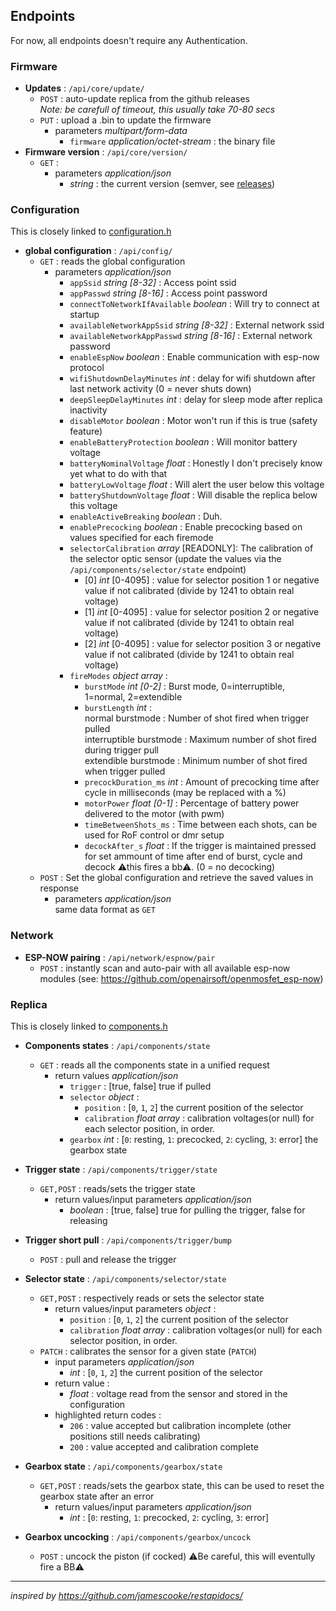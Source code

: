 ## Endpoints

For now, all endpoints doesn't require any Authentication.

### Firmware

- **Updates** : `/api/core/update/`
  - `POST` : auto-update replica from the github releases  
  *Note: be carefull of timeout, this usually take 70-80 secs*
  - `PUT` : upload a .bin to update the firmware
    - parameters *multipart/form-data*
      - `firmware` *application/octet-stream* : the binary file
- **Firmware version** : `/api/core/version/`
  - `GET` : 
    - parameters *application/json*
      - *string* : the current version (semver, see [releases](https://github.com/simonjamain/openmosfet/releases))

### Configuration

This is closely linked to [configuration.h](/src/configuration.h)

- **global configuration** : `/api/config/`
  - `GET` : reads the global configuration 
    - parameters *application/json*
      - `appSsid` *string [8-32]* : Access point ssid
      - `appPasswd` *string [8-16]* : Access point password
      - `connectToNetworkIfAvailable` *boolean* : Will try to connect at startup
      - `availableNetworkAppSsid` *string [8-32]* : External network ssid
      - `availableNetworkAppPasswd` *string [8-16]* : External network password
      - `enableEspNow` *boolean* : Enable communication with esp-now protocol
      - `wifiShutdownDelayMinutes` *int* : delay for wifi shutdown after last network activity (0 = never shuts down)
      - `deepSleepDelayMinutes` *int* : delay for sleep mode after replica inactivity
      - `disableMotor` *boolean* : Motor won't run if this is true (safety feature)
      - `enableBatteryProtection` *boolean* : Will monitor battery voltage
      - `batteryNominalVoltage` *float* : Honestly I don't precisely know yet what to do with that
      - `batteryLowVoltage` *float* : Will alert the user below this voltage
      - `batteryShutdownVoltage` *float* : Will disable the replica below this voltage
      - `enableActiveBreaking` *boolean* : Duh.
      - `enablePrecocking` *boolean* : Enable precocking based on values specified for each firemode
      - `selectorCalibration` *array* [READONLY]: The calibration of the selector optic sensor (update the values via the `/api/components/selector/state` endpoint)
        - [0] *int* [0-4095] : value for selector position 1 or negative value if not calibrated (divide by 1241 to obtain real voltage)
        - [1] *int* [0-4095] : value for selector position 2 or negative value if not calibrated (divide by 1241 to obtain real voltage)
        - [2] *int* [0-4095] : value for selector position 3 or negative value if not calibrated (divide by 1241 to obtain real voltage)
      - `fireModes` *object array* :
        - `burstMode` *int [0-2]* : Burst mode, 0=interruptible, 1=normal, 2=extendible
        - `burstLength` *int* :  
          normal burstmode : Number of shot fired when trigger pulled  
          interruptible burstmode : Maximum number of shot fired during trigger pull  
          extendible burstmode : Minimum number of shot fired when trigger pulled
        - `precockDuration_ms` *int* : Amount of precocking time after cycle in milliseconds (may be replaced with a %)
        - `motorPower` *float [0-1]* : Percentage of battery power delivered to the motor (with pwm)
        - `timeBetweenShots_ms` : Time between each shots, can be used for RoF control or dmr setup
        - `decockAfter_s` *float* : If the trigger is maintained pressed for set ammount of time after end of burst, cycle and decock ⚠this fires a bb⚠. (0 = no decocking)
  - `POST` : Set the global configuration and retrieve the saved values in response
    - parameters *application/json*  
    same data format as `GET`

### Network

- **ESP-NOW pairing** : `/api/network/espnow/pair`
  - `POST` : instantly scan and auto-pair with all available esp-now modules (see: https://github.com/openairsoft/openmosfet_esp-now)

### Replica
 
This is closely linked to [components.h](/src/components.h)

[comment]: # (todo: uniformize Selector state api values, include both voltage and state)


- **Components states** : `/api/components/state`
  - `GET` : reads all the components state in a unified request
    - return values *application/json*
      - `trigger` : [true, false] true if pulled
      - `selector` *object* : 
        - `position` : [`0`, `1`, `2`] the current position of the selector
        - `calibration` *float array* :  calibration voltages(or null) for each selector position, in order.
      - `gearbox` *int* : [`0`: resting, `1`: precocked, `2`: cycling, `3`: error] the gearbox state
      
- **Trigger state** : `/api/components/trigger/state`
  - `GET,POST` : reads/sets the trigger state
    - return values/input parameters *application/json*
      - *boolean* : [true, false] true for pulling the trigger, false for releasing
- **Trigger short pull** : `/api/components/trigger/bump`
  - `POST` : pull and release the trigger
- **Selector state** : `/api/components/selector/state`
  - `GET,POST` : respectively reads or sets the selector state
    - return values/input parameters *object* :
        - `position` : [`0`, `1`, `2`] the current position of the selector
        - `calibration` *float array* :  calibration voltages(or null) for each selector position, in order.
  - `PATCH` : calibrates the sensor for a given state (`PATCH`)
    - input parameters *application/json*
      - *int* : [`0`, `1`, `2`] the current position of the selector
    - return value :
      - *float* : voltage read from the sensor and stored in the configuration
    - highlighted return codes :
      - `206` : value accepted but calibration incomplete (other positions still needs calibrating)
      - `200` : value accepted and calibration complete
- **Gearbox state** : `/api/components/gearbox/state`
  - `GET,POST` : reads/sets the gearbox state, this can be used to reset the gearbox state after an error
    - return values/input parameters *application/json*
      - *int* : [`0`: resting, `1`: precocked, `2`: cycling, `3`: error]
- **Gearbox uncocking** : `/api/components/gearbox/uncock`
  - `POST` : uncock the piston (if cocked) ⚠Be careful, this will eventully fire a BB⚠

--------------

*inspired by https://github.com/jamescooke/restapidocs/*